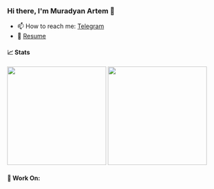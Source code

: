 ### Hi there, I'm Muradyan Artem 👋

- 📫 How to reach me: [Telegram](https://t.me/MuradyanArtem)
- 📄 [Resume](https://storage.yandexcloud.net/my-files/%D1%80%D0%B5%D0%B7%D1%8E%D0%BC%D0%B5.pdf)

#### 📈 Stats

<div style="display: inline-block;">
  <img height="230em" src="https://github-readme-stats.vercel.app/api?username=MuradyanArtem&show_icons=true&hide_border=true&&count_private=true&include_all_commits=true&theme=dracula" />
  <img height="230em" src="https://github-readme-stats.vercel.app/api/top-langs/?username=MuradyanArtem&hide_border=true&theme=dracula" />
</div>

#### 🔨 Work On:

<!--START_SECTION:waka-->
<!--END_SECTION:waka-->

